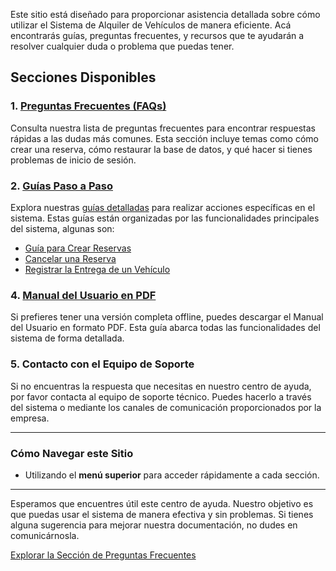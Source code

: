 Este sitio está diseñado para proporcionar asistencia detallada sobre cómo utilizar el Sistema de Alquiler de Vehículos de manera eficiente. Acá encontrarás guías, preguntas frecuentes, y recursos que te ayudarán a resolver cualquier duda o problema que puedas tener.

## Secciones Disponibles

### 1. [Preguntas Frecuentes (FAQs)](./faq.md)
Consulta nuestra lista de preguntas frecuentes para encontrar respuestas rápidas a las dudas más comunes. Esta sección incluye temas como cómo crear una reserva, cómo restaurar la base de datos, y qué hacer si tienes problemas de inicio de sesión.

### 2. [Guías Paso a Paso](./guias/all.md)
Explora nuestras [guías detalladas](./guias/all.md) para realizar acciones específicas en el sistema. Estas guías están organizadas por las funcionalidades principales del sistema, algunas son:
- [Guía para Crear Reservas](./guias/gestion-reserva.md#crear-nueva-reserva)
- [Cancelar una Reserva](./guias/gestion-reserva.md#cancelar-reserva)
- [Registrar la Entrega de un Vehículo](./guias/gestion-alquiler.md#entrega-de-vehículo)

### 4. [Manual del Usuario en PDF](./manual_usuario.pdf)
Si prefieres tener una versión completa offline, puedes descargar el Manual del Usuario en formato PDF. Esta guía abarca todas las funcionalidades del sistema de forma detallada.

### 5. Contacto con el Equipo de Soporte
Si no encuentras la respuesta que necesitas en nuestro centro de ayuda, por favor contacta al equipo de soporte técnico. Puedes hacerlo a través del sistema o mediante los canales de comunicación proporcionados por la empresa.

---

### Cómo Navegar este Sitio
- Utilizando el **menú superior** para acceder rápidamente a cada sección.

---

Esperamos que encuentres útil este centro de ayuda. Nuestro objetivo es que puedas usar el sistema de manera efectiva y sin problemas. Si tienes alguna sugerencia para mejorar nuestra documentación, no dudes en comunicárnosla.

[Explorar la Sección de Preguntas Frecuentes](./faq.md)

